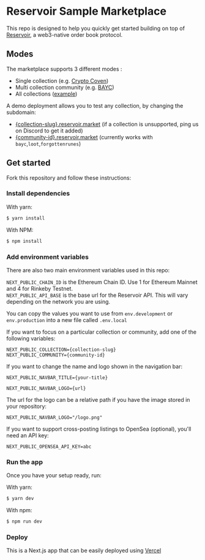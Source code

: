 # Reservoir Sample Marketplace

This repo is designed to help you quickly get started building on top of [Reservoir](https://reservoirprotocol.github.io/), a web3-native order book protocol.

## Modes

The marketplace supports 3 different modes :

- Single collection (e.g. [Crypto Coven](https://cryptocoven.reservoir.market))
- Multi collection community (e.g. [BAYC](https://bayc.reservoir.market))
- All collections ([example](https://www.reservoir.market))

A demo deployment allows you to test any collection, by changing the subdomain:

- [{collection-slug}.reservoir.market](https://cryptocoven.reservoir.market) (if a collection is unsupported, ping us on Discord to get it added)
- [{community-id}.reservoir.market](https://bayc.reservoir.market) (currently works with `bayc`,`loot`,`forgottenrunes`)

## Get started

Fork this repository and follow these instructions:

### Install dependencies

With yarn:

```bash
$ yarn install
```

With NPM:

```bash
$ npm install
```

### Add environment variables

There are also two main environment variables used in this repo:

`NEXT_PUBLIC_CHAIN_ID` is the Ethereum Chain ID. Use 1 for Ethereum Mainnet and 4 for Rinkeby Testnet.  
`NEXT_PUBLIC_API_BASE` is the base url for the Reservoir API. This will vary depending on the network you are using.

You can copy the values you want to use from `env.development` or `env.production` into a new file called `.env.local`

If you want to focus on a particular collection or community, add one of the following variables:

`NEXT_PUBLIC_COLLECTION={collection-slug}`  
`NEXT_PUBLIC_COMMUNITY={community-id}`

If you want to change the name and logo shown in the navigation bar:

`NEXT_PUBLIC_NAVBAR_TITLE={your-title}`

`NEXT_PUBLIC_NAVBAR_LOGO={url}`

The url for the logo can be a relative path if you have the image stored in your repository:

`NEXT_PUBLIC_NAVBAR_LOGO="/logo.png"`

If you want to support cross-posting listings to OpenSea (optional), you'll need an API key:

`NEXT_PUBLIC_OPENSEA_API_KEY=abc`

### Run the app

Once you have your setup ready, run:

With yarn:

```bash
$ yarn dev
```

With npm:

```bash
$ npm run dev
```

### Deploy

This is a Next.js app that can be easily deployed using [Vercel](https://vercel.com/)
